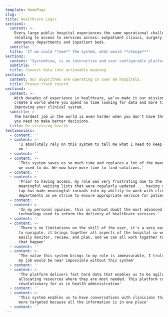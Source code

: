 ```yaml
---
template: HomePage
slug: ''
title: Healthcare Logic
section1:
  content: >-
    Every large public hospital experiences the same operational challenges
    relating to access to services across: outpatient clinics, surgery,
    emergency departments and inpatient beds.
  subtitle: ''
  title: 'If we could **see** the system, what would **change?**'
section2:
  content: "SystemView, is an interactive and user configurable platform offering an enterprise solution across all four performance domains that automates demand and capacity for improved waitlists, flow, process and resourcing.\r\n\n\rAccess to this knowledge enables radical change - improves efficiencies, cultures and empowers teams to proactively manage and meet performance targets.\r\n\nOrganise big data, forget dashboards, redirect analysts’ efforts to truly innovate."
  subtitle: ''
  title: Convert data into actionable meaning
section3:
  content: Our algorithms are operating in over 60 hospitals.
  title: Proven track record
section4:
  content: >-
    With decades of experience in healthcare, we’ve made it our mission to
    create a world where you spend no time looking for data and more time
    improving your clinical system.
  subtitle: >-
    The hardest job in the world is even harder when you don’t have the tools
    you need to make better decisions.
  title: De-stressing health
testimonials:
  - content: ''
  - content: >-
      'I absolutely rely on this system to tell me what I need to keep an eye
      on.'
  - content: ''
  - content: >-
      'This system saves us so much time and replaces a lot of the manual entry
      we used to do. We now have more time to find solutions.'
  - content: ''
  - content: >-
      'Prior to having access, my role was very frustrating due to the lack of
      meaningful waiting lists that were regularly updated ... having data on
      tap has made meaningful inroads into my ability to work with clinical
      departments as we strive to ensure appropriate service for patients.'
  - content: ''
  - content: >-
      'In my personal opinion, this is without doubt the most advanced
      technology used to inform the delivery of healthcare services.'
  - content: ''
  - content: >-
      'There's no limitations on the skill of the user, it's a very easy system
      to navigate, it brings together all aspects of the hospital so we can
      easily monitor, review, and plan, and we can all work together to make
      that happen'
  - content: ''
  - content: >-
      'The value this system brings to my role is immeasurable, I truly believe
      my job would be near impossible without this system'
  - content: ''
  - content: >-
      'The platform delivers fast hard data that enables us to be agile in
      allocating resources where they are most needed. This platform could be
      revolutionary for us in health administration'
  - content: ''
  - content: >-
      'This system enables us to have conversations with clinicians that is far
      more targeted because all the information is in one place'
  - content: ''
---
```


